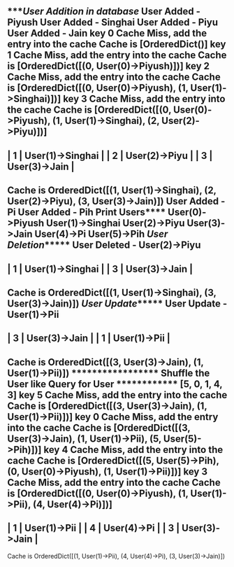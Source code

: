 ************User Addition in database*********
User Added -  Piyush
User Added -  Singhai
User Added -  Piyu
User Added -  Jain
key 0 Cache Miss, add the entry into the cache Cache is [OrderedDict()]
key 1 Cache Miss, add the entry into the cache Cache is [OrderedDict([(0, User(0)->Piyush)])]
key 2 Cache Miss, add the entry into the cache Cache is [OrderedDict([(0, User(0)->Piyush), (1, User(1)->Singhai)])]
key 3 Cache Miss, add the entry into the cache Cache is [OrderedDict([(0, User(0)->Piyush), (1, User(1)->Singhai), (2, User(2)->Piyu)])]
----------------------------------
|  1  |     User(1)->Singhai          |
|  2  |     User(2)->Piyu          |
|  3  |     User(3)->Jain          |
----------------------------------
Cache is OrderedDict([(1, User(1)->Singhai), (2, User(2)->Piyu), (3, User(3)->Jain)])
User Added -  Pi
User Added -  Pih
****************Print Users********************
User(0)->Piyush
User(1)->Singhai
User(2)->Piyu
User(3)->Jain
User(4)->Pi
User(5)->Pih
***************User Deletion********************
User Deleted -  User(2)->Piyu
----------------------------------
|  1  |     User(1)->Singhai          |
|  3  |     User(3)->Jain          |
----------------------------------
Cache is OrderedDict([(1, User(1)->Singhai), (3, User(3)->Jain)])
***************User Update********************
User Update -  User(1)->Pii
----------------------------------
|  3  |     User(3)->Jain          |
|  1  |     User(1)->Pii          |
----------------------------------
Cache is OrderedDict([(3, User(3)->Jain), (1, User(1)->Pii)])
***************** Shuffle the User like Query for User ************
[5, 0, 1, 4, 3]
key 5 Cache Miss, add the entry into the cache Cache is [OrderedDict([(3, User(3)->Jain), (1, User(1)->Pii)])]
key 0 Cache Miss, add the entry into the cache Cache is [OrderedDict([(3, User(3)->Jain), (1, User(1)->Pii), (5, User(5)->Pih)])]
key 4 Cache Miss, add the entry into the cache Cache is [OrderedDict([(5, User(5)->Pih), (0, User(0)->Piyush), (1, User(1)->Pii)])]
key 3 Cache Miss, add the entry into the cache Cache is [OrderedDict([(0, User(0)->Piyush), (1, User(1)->Pii), (4, User(4)->Pi)])]
----------------------------------
|  1  |     User(1)->Pii          |
|  4  |     User(4)->Pi          |
|  3  |     User(3)->Jain          |
----------------------------------
Cache is OrderedDict([(1, User(1)->Pii), (4, User(4)->Pi), (3, User(3)->Jain)])
